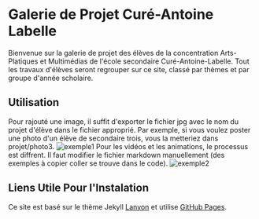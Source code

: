  Galerie de Projet Curé-Antoine Labelle
 ======================================

Bienvenue sur la galerie de projet des élèves de la concentration Arts-Platiques et Multimédias de l'école secondaire Curé-Antoine-Labelle. Tout les travaux d'élèves seront regrouper sur ce site, classé par thèmes et par groupe d'année scholaire. 

Utilisation
-----------

Pour rajouté une image, il suffit d'exporter le fichier jpg avec le nom du projet d'élève dans le fichier approprié. Par exemple, si vous voulez poster une photo d'un élève de secondaire trois, vous la metteriez dans projet/photo3.
![exemple1](https://i.imgur.com/JtfpnaQ.png)
Pour les vidéos et les animations, le processus est diffrent. Il faut modifier le fichier markdown manuellement (des exemples à copier coller se trouve dans le code).
![exemple2](https://i.imgur.com/KE854Kk.png)

Liens Utile Pour l'Instalation
------------------------------

Ce site est basé sur le thème Jekyll [Lanyon](https://github.com/poole/lanyon) et utilise [GitHub Pages](https://pages.github.com/). 
